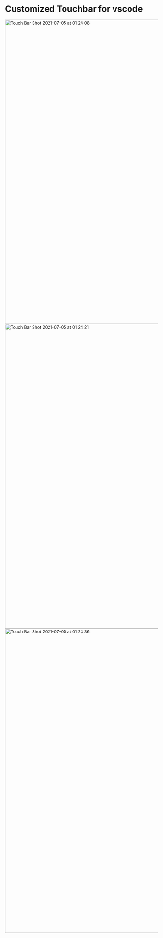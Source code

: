 # Customized Touchbar for vscode

<img width="1004" alt="Touch Bar Shot 2021-07-05 at 01 24 08" src="https://user-images.githubusercontent.com/30869823/124403755-cd26b700-dd2f-11eb-9aba-4c4571fde514.png">
<img width="1004" alt="Touch Bar Shot 2021-07-05 at 01 24 21" src="https://user-images.githubusercontent.com/30869823/124403767-d4e65b80-dd2f-11eb-844a-fe4d2517db5c.png">
<img width="1004" alt="Touch Bar Shot 2021-07-05 at 01 24 36" src="https://user-images.githubusercontent.com/30869823/124403769-d7e14c00-dd2f-11eb-863b-1c8b57fd15cb.png">
